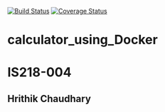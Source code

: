 [![Build Status](https://travis-ci.com/hc388/calculator_using_Docker.svg?branch=master)](https://travis-ci.com/hc388/calculator_using_Docker)
[![Coverage Status](https://coveralls.io/repos/github/hc388/calculator_using_Docker/badge.svg?branch=master)](https://coveralls.io/github/hc388/calculator_using_Docker?branch=master)

# calculator_using_Docker

# IS218-004

## Hrithik Chaudhary
